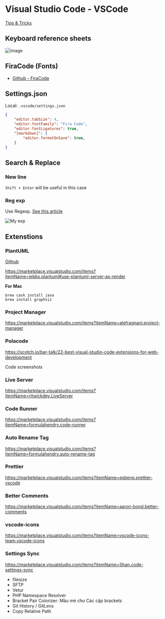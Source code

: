 # Visual Studio Code - VSCode 

[Tips & Tricks](https://code.visualstudio.com/docs/getstarted/tips-and-tricks)

## Keyboard reference sheets

![image](https://code.visualstudio.com/assets/docs/getstarted/tips-and-tricks/KeyboardReferenceSheet.png)

## FiraCode (Fonts)
- [Github - FiraCode](https://github.com/tonsky/FiraCode)


## Settings.json

Local: `.vscode/settings.json`

```json
{
    "editor.tabSize": 4,
    "editor.fontFamily": "Fira Code",
    "editor.fontLigatures": true,
    "[markdown]": {
        "editor.formatOnSave": true,
    }
}
```

## Search & Replace

### New line

`Shift + Enter` will be useful in this case 

### Reg exp

Use Regexp. [See this article](https://dev.to/rfornal/vs-code-search-and-replace-regex-mn2)

![My exp](@/images/vscode-search-reg.png)


## Extenstions 

### PlantUML 

[Github](https://github.com/RicardoNiepel/C4-PlantUML)

https://marketplace.visualstudio.com/items?itemName=jebbs.plantuml#use-plantuml-server-as-render

**For Mac**

```
brew cask install java
brew install graphviz
```

### Project Manager
https://marketplace.visualstudio.com/items?itemName=alefragnani.project-manager

### Polacode
https://scotch.io/bar-talk/22-best-visual-studio-code-extensions-for-web-development

Code screenshots

### Live Server
https://marketplace.visualstudio.com/items?itemName=ritwickdey.LiveServer

### Code Runner
https://marketplace.visualstudio.com/items?itemName=formulahendry.code-runner

### Auto Rename Tag
https://marketplace.visualstudio.com/items?itemName=formulahendry.auto-rename-tag


### Prettier
https://marketplace.visualstudio.com/items?itemName=esbenp.prettier-vscode

### Better Comments
https://marketplace.visualstudio.com/items?itemName=aaron-bond.better-comments

### vscode-icons
https://marketplace.visualstudio.com/items?itemName=vscode-icons-team.vscode-icons

### Settings Sync
https://marketplace.visualstudio.com/items?itemName=Shan.code-settings-sync

- filesize
- SFTP
- Vetur
- PHP Namespace Resolver
- Bracket Pair Colorizer: Màu mè cho Các cặp brackets
- Git History / GitLens
- Copy Relative Path